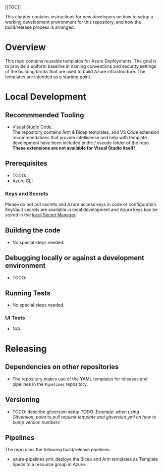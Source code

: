 [[_TOC_]]

This chapter contains instructions for new developers on how to setup a working development environment for this repository, and how the build/release process is arranged.

# Overview
This repo contains reusable templates for Azure Deployments. The goal is to provide a uniform baseline in naming conventions and security settings of the building bricks that are used to build Azure infrastructure. The templates are intended as a starting point. 

# Local Development

## Recommmended Tooling
- [Visual Studio Code](https://code.visualstudio.com/).   
The repository contains Arm & Bicep templates, and VS Code extension recommendations that provide intellisense and help with template development have been included in the /.vscode folder of the repo.   
**These extensions are not available for Visual Studio itself!** 

## Prerequisites
- TODO: 
- Azure CLI

### Keys and Secrets
Please do not put secrets and Azure access keys in code or configuration. 
KeyVault secrets are available in local development and Azure keys kan be stored in the [local Secret Manager](https://docs.microsoft.com/en-us/aspnet/core/security/app-secrets). 

## Building the code
- No special steps needed.  

## Debugging locally or against a development environment
- TODO:
  

## Running Tests
- No special steps needed. 

### UI Tests
- N/A

# Releasing

## Dependencies on other repositories

- The repository makes use of the YAML templates for releases and pipelines in the ```Pipelines``` repository.

## Versioning
- TODO: describe gitversion setup
  _TODO: Example: when using Gitversion, point to pull request template and gitversion.yml on how to bump version numbers_

## Pipelines
The repo uses the following build/release pipelines: 
- azure-pipelines.yml: deploys the Bicep and Arm templates as Template Specs to a resource group in Azure. 
